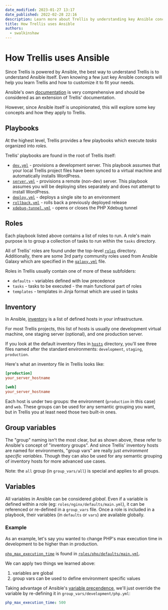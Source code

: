 ```yaml
---
date_modified: 2023-01-27 13:17
date_published: 2022-02-28 22:16
description: Learn more about Trellis by understanding key Ansible concepts
title: How Trellis uses Ansible
authors:
  - swalkinshaw
---
```


# How Trellis uses Ansible
Since Trellis is powered by Ansible, the best way to understand Trellis is to understand Ansible itself.
Even knowing a few just key Ansible concepts will help you learn Trellis and how to
customize it to fit your needs.

Ansible's own [documentation](https://docs.ansible.com/ansible/latest/user_guide/index.html) is very comprehensive and should be considered as an extension of Trellis' documentation.

However, since Ansible itself is unopinionated, this will explore some key
concepts and how they apply to Trellis.

## Playbooks
At the highest level, Trellis provides a few playbooks which execute _tasks_
organized into _roles_.

Trellis' playbooks are found in the root of Trellis itself:
* [`dev.yml`](https://github.com/roots/trellis/blob/master/dev.yml) - provisions a development server. This playbook assumes that your local Trellis project files have been synced to a virtual machine and automatically installs WordPress.
* [`server.yml`](https://github.com/roots/trellis/blob/master/dev.yml) -
provisions a remote (non-dev) server. This playbook assumes you will be
deploying sites separately and does not attempt to install WordPress.
* [`deploy.yml`](https://github.com/roots/trellis/blob/master/deploy.yml) - deploys a single site to an environment
* [`rollback.yml`](https://github.com/roots/trellis/blob/master/deploy.yml) - rolls back a previously deployed release
* [`xdebug-tunnel.yml`](https://github.com/roots/trellis/blob/master/xdebug-tunnel.yml) - opens or closes the PHP Xdebug tunnel

## Roles
Each playbook listed above contains a list of roles to run. A role's main
purpose is to group a collection of tasks to run within the `tasks` directory.

All of Trellis' roles are found under the top-level [`roles`](https://github.com/roots/trellis/tree/master/roles) directory. Additionally, there are some 3rd party community roles used from Ansible Galaxy which are specified in the [`galaxy.yml`](https://github.com/roots/trellis/blob/master/galaxy.yml) file.

Roles in Trellis usually contain one of more of these subfolders:

* `defaults` - variables defined with low precedence
* `tasks` - tasks to be executed - the main functional part of roles
* `templates` - templates in Jinja format which are used in tasks

## Inventory
In Ansible,
[inventory](https://docs.ansible.com/ansible/latest/user_guide/intro_inventory.html#intro-inventory) is a list of defined hosts in your infrastructure.

For most Trellis projects, this list of hosts is usually one development
virtual machine, one staging server (optional), and one production server.

If you look at the default inventory files in [`hosts`](https://github.com/roots/trellis/tree/master/hosts) directory, you'll see three files named after the standard environments: `development`, `staging`, `production`.

Here's what an inventory file in Trellis looks like:
```ini
[production]
your_server_hostname

[web]
your_server_hostname
```

Each host is under two groups: the environment (`production` in this case) and `web`. These groups can be used
for any semantic grouping you want, but in Trellis you at least need those two
built-in ones.

## Group variables
The "group" naming isn't the most clear, but as shown above, these refer to Ansible's concept of "inventory groups".
And since Trellis' inventory hosts are named for environments, "group vars" are
really just _environment specific variables_. Though they can also be used for any
semantic grouping of inventory hosts for more advanced use cases.

Note: the `all` group (in `group_vars/all`) is special and applies to all groups.

## Variables
All variables in Ansible can be considered _global_. Even if a variable is
defined within a role (eg: `roles/nginx/defaults/main.yml`), it can be
referenced or re-defined in a `group_vars` file. Once a role is included in a
playbook, their variables (in `defaults` or `vars`) are available globally.

### Example
As an example, let's say you wanted to change PHP's max execution time in development to be
higher than in production.

[`php_max_execution_time`](https://github.com/roots/trellis/blob/40b949a910373398e3fda06105287e0edf24051a/roles/php/defaults/main.yml#L10) is found in [`roles/php/defaults/main.yml`](https://github.com/roots/trellis/blob/master/roles/php/defaults/main.yml).

We can apply two things we learned above:
1. variables are global
2. group vars can be used to define environment specific values

Taking advantage of Ansible's [variable
precendence](https://docs.ansible.com/ansible/latest/user_guide/playbooks_variables.html#understanding-variable-precedence), we'll just override the variable by re-defining it in `group_vars/development/php.yml`:

```yaml
php_max_execution_time: 500
```
